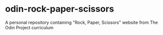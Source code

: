 # odin-rock-paper-scissors
A personal repository containing "Rock, Paper, Scissors" website from The Odin Project curriculum 
